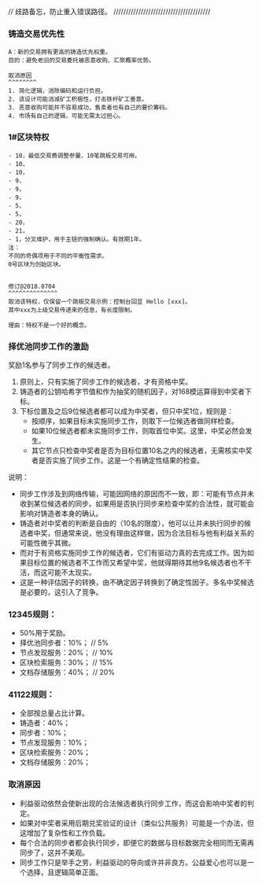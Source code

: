 // 歧路备忘，防止重入错误路径。
///////////////////////////////////////


### 铸造交易优先性

    A：新的交易拥有更高的铸造优先权重。
    目的：避免老旧的交易委托被恶意收购、汇聚概率优势。

    取消原因
    ^^^^^^^^
    1. 简化逻辑，消除编码和运行负担。
    2. 该设计可能消减矿工积极性，打击铁杆矿工善意。
    3. 恶意收购可能并不容易成功，售卖者也有自己的要价筹码。
    4. 市场有自己的逻辑，可能无需太过担心。


### 1#区块特权

    - 10，最低交易费调整参量，10笔跳板交易可用。
    - 10，
    - 10，
    - 9，
    - 9，
    - 9，
    - 5，
    - 5，
    - 20，
    - 21，
    - 1，分叉维护，用于主链的强制确认。有效期1年。
    注：
    不同的奇偶项用于不同的平衡性需求。
    0号区块为创始区块。


    修订@2018.0704
    ^^^^^^^^^^^^^^
    取消该特权，仅保留一个跳板交易示例：控制台回显 Hello [xxx]。
    其中xxx为上级交易传递来的信息，有长度限制。

    理由：特权不是一个好的概念。



### 择优池同步工作的激励

奖励1名参与了同步工作的候选者。

1. 原则上，只有实施了同步工作的候选者，才有资格中奖。
2. 铸造者的公钥哈希字节值和作为抽奖的随机因子，对168模运算得到中奖者下标。
3. 下标位置及之后9位候选者都可以成为中奖者，但只中奖1位，规则是：
    - 按顺序，如果目标未实施同步工作，则取下一位候选者做同样检查。
    - 如果10位候选者都未实施同步工作，则取首位中奖。这里，中奖必然会发生。
    - 其它节点只检查中奖者是否为目标位置10名之内的候选者，无需核实中奖者是否实施了同步工作。这是一个有确定性结果的检查。

说明：
- 同步工作涉及到网络传输，可能因网络的原因而不一致，即：可能有节点并未收到某位候选者的同步。如果用是否执行同步来检查中奖的合法性，就可能会影响对铸造者本身的确认。
- 铸造者对中奖者的判断是自由的（10名的限度），他可以让并未执行同步的候选者中奖，但通常来说，他没有理由这样做，因为合法目标与他有利益关系的可能性微乎其微。
- 而对于有资格实施同步工作的候选者，它们有驱动力真的去完成工作。因为如果目标位置的候选者不工作而又希望中奖，他就得期待其他9名候选者也不干活，而这可能不太现实。
- 这是一种评估因子的转换，由不确定因子转换到了确定性因子。多名中奖候选是必要的，这引入了竞争。


### 12345规则：

- 50%用于奖励。
- 择优池同步者：10%；  // 5%
- 节点发现服务：20%；  // 10%
- 区块检索服务：30%；  // 15%
- 文档存储服务：40%；  // 20%

### 41122规则：

- 全部按总量占比计算。
- 铸造者：40%；
- 同步者：10%；
- 节点发现服务：10%；
- 区块检索服务：20%；
- 文档存储服务：20%；


### 取消原因

- 利益驱动依然会使新出现的合法候选者执行同步工作，而这会影响中奖者的判定。
- 如果对中奖者采用后期兑奖验证的设计（类似公共服务）可能是一个办法，但这增加了复杂性和工作负载。
- 每个合法的同步者都会执行同步，即便它的数据与目标数据完全相同而无需再同步了，这并不美观。
- 同步工作只是举手之劳，利益驱动的导向或许并非良方。公益爱心也可以是一个选择，且逻辑简单正面。
